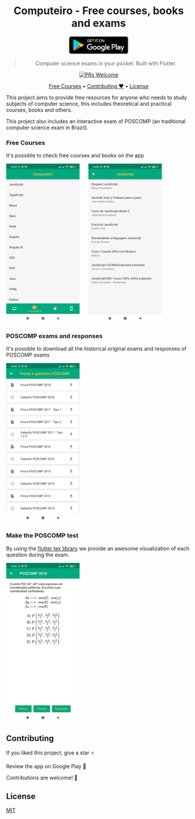 <div align="center">
<h1> Computeiro - Free courses, books and exams</h1>

<div>
    <a href='https://play.google.com/store/apps/details?id=pineapple.tech.computeiro'>
        <img alt='Get it on Google Play' src='readme/google_play.png' height='48px'/>
    </a>
    <!-- <a href=''>
        <img alt='Get it on Apple Store' src='readme/app_store.png' height='48px'/>
    </a> -->
    
> Computer science exams in your pocket. Built with Flutter.

[![PRs Welcome](https://img.shields.io/badge/PRs-welcome-brightgreen.svg?style=flat-square)](http://makeapullrequest.com)

<p align="center">
    <a href="#free-courses">Free Courses</a> •
  <a href="#contributing">Contributing ❤️</a> •
  <a href="#license">License</a>
</p>
</div>
</div>

This project aims to provide free resources for anyone who needs to study subjects of computer science, this includes theoretical and practical courses, books and others.

This project also includes an interactive exam of POSCOMP (an traditional computer science exam in Brazil).

### Free Courses

It's possible to check free courses and books on the app

<p>
<img style='margin-right: 20px' alt='Language courses' src='readme/programming.jpg' width='200px'/>
<img alt='Javascript courses' src='readme/language.jpg' width='200px'/>
</p>

### POSCOMP exams and responses

It's possible to download all the historical original exams and responses of POSCOMP exams

<p>
<img style='margin-right: 20px' alt='Computeiro App Available exams' src='readme/available_exams.jpg' width='200px'/>
</p>

### Make the POSCOMP test

By using the [flutter tex library](https://github.com/shah-xad/flutter_tex) we provide an awesome visualization of each question during the exam.

<p>
<img style='margin-right: 20px' alt='Computeiro App Available exams' src='readme/question.jpg' width='200px'/>
</p>

## Contributing

If you liked this project, give a star ⭐

Review the app on Google Play 🚀

Contributions are welcome! 💓

## License

[MIT](https://tldrlegal.com/license/mit-license)

<!-- ## Support -->
